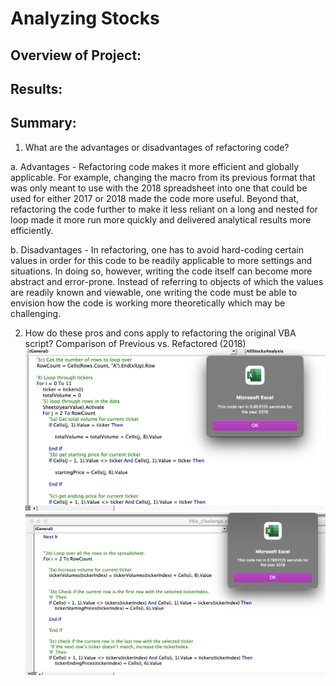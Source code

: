 # Analyzing Stocks

## Overview of Project: 

## Results: 

## Summary: 
1. What are the advantages or disadvantages of refactoring code?

  a. Advantages - Refactoring code makes it more efficient and globally applicable. For example, changing the macro from its previous format that was only meant to use with the 2018 spreadsheet into one that could be used for either 2017 or 2018 made the code more useful. Beyond that, refactoring the code further to make it less reliant on a long and nested for loop made it more run more quickly and delivered analytical results more efficiently.
  
  b. Disadvantages - In refactoring, one has to avoid hard-coding certain values in order for this code to be readily applicable to more settings and situations. In doing so, however, writing the code itself can become more abstract and error-prone. Instead of referring to objects of which the values are readily known and viewable, one writing the code must be able to envision how the code is working more theoretically which may be challenging.  

2. How do these pros and cons apply to refactoring the original VBA script?
Comparison of Previous vs. Refactored (2018)
![Old Code](https://github.com/vivek-gurumoorthy/stock-analysis/blob/main/Old_2018.png)
![New Code](https://github.com/vivek-gurumoorthy/stock-analysis/blob/main/Refactored_2018.png)
